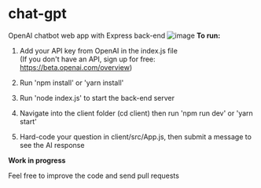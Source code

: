 # chat-gpt
OpenAI chatbot web app with Express back-end
![image](https://user-images.githubusercontent.com/44801711/211764225-86eefd13-9665-4891-aee3-6a444b66c65e.png)
<b>To run: </b><br/>

1. Add your API key from OpenAI in the index.js file<br/>
(If you don't have an API, sign up for free: https://beta.openai.com/overview) <br/>

2. Run 'npm install' or 'yarn install'<br/>

3. Run 'node index.js' to start the back-end server <br/>

4. Navigate into the client folder (cd client) then run 'npm run dev' or 'yarn start'

5. Hard-code your question in client/src/App.js, then submit a message to see the AI response <br/>

<b>Work in progress</b> <br/>

Feel free to improve the code and send pull requests

